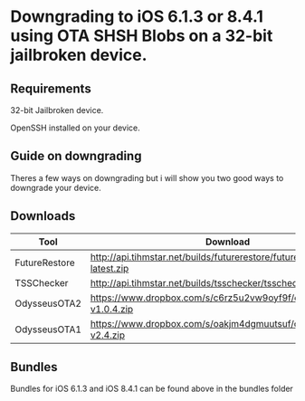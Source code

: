 # Downgrading to iOS 6.1.3 or 8.4.1 using OTA SHSH Blobs on a 32-bit jailbroken device.

## Requirements

32-bit Jailbroken device.

OpenSSH installed on your device.

## Guide on downgrading

Theres a few ways on downgrading but i will show you two good ways to downgrade your device.



## Downloads
| Tool | Download | SHA1 |
|---------|----------|------|
| FutureRestore | http://api.tihmstar.net/builds/futurerestore/futurerestore-latest.zip |
| TSSChecker | http://api.tihmstar.net/builds/tsschecker/tsschecker-latest.zip |
| OdysseusOTA2 | https://www.dropbox.com/s/c6rz5u2vw9oyf9f/odysseusOTA2-v1.0.4.zip | a54c887ab13bfbdeaf3402bd6bd9b6ef4252300f |
| OdysseusOTA1 | https://www.dropbox.com/s/oakjm4dgmuutsuf/odysseusOTA-v2.4.zip | 3b0e5f2c7105c39185c3a2280eabc85f49f834c3 |

## Bundles

Bundles for iOS 6.1.3 and iOS 8.4.1 can be found above in the bundles folder

